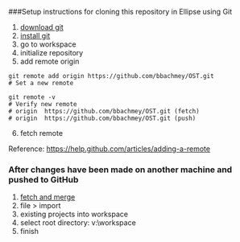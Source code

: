 ###Setup instructions for cloning this repository in Ellipse using Git
1. [download git](https://github.com/bbachmey/GitHow/blob/master/download.md)
2. [install git](https://github.com/bbachmey/GitHow/blob/master/install_git.md)
3. go to workspace
4. initialize repository
5. add remote origin
```
git remote add origin https://github.com/bbachmey/OST.git
# Set a new remote

git remote -v
# Verify new remote
# origin  https://github.com/bbachmey/OST.git (fetch)
# origin  https://github.com/bbachmey/OST.git (push)
```
6. fetch remote

Reference:
https://help.github.com/articles/adding-a-remote

### After changes have been made on another machine and pushed to GitHub

1. [fetch and merge](https://github.com/bbachmey/GitHow/blob/master/fetch_and_merge.md)
2. file > import
3. existing projects into workspace
4. select root directory: v:\workspace
5. finish
